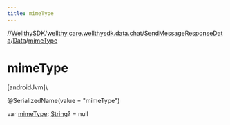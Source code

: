 ```yaml
---
title: mimeType
---
```

//[WellthySDK](../../../../index.html)/[wellthy.care.wellthysdk.data.chat](../../index.html)/[SendMessageResponseData](../index.html)/[Data](index.html)/[mimeType](mime-type.html)



# mimeType



[androidJvm]\




@SerializedName(value = "mimeType")



var [mimeType](mime-type.html): [String](https://kotlinlang.org/api/latest/jvm/stdlib/kotlin/-string/index.html)? = null




